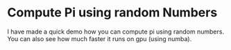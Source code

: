 # Compute Pi using random Numbers

I have made a quick demo how you can compute pi using random numbers.
You can also see how much faster it runs on gpu (using numba).